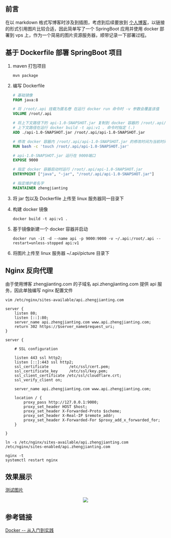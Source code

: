## 前言

在以 markdown 格式写博客时涉及到插图，考虑到后续要放到 [个人博客](https://zhengjianting.com)，以链接的形式引用图片比较合适，因此简单写了一个 SpringBoot 应用并使用 docker 部署到 vps 上，作为一个简易的图片资源服务器，顺带记录一下部署过程。



## 基于 Dockerfile 部署 SpringBoot 项目

1. maven 打包项目

   ```shell
   mvn package
   ```

2. 编写 Dockerfile

   ```dockerfile
   # 基础镜像
   FROM java:8
   
   # 将 /root/.api 挂载为匿名卷 在运行 docker run 命令时 -v 参数会覆盖该值
   VOLUME /root/.api
   
   # 将上下文路径下的 api-1.0-SNAPSHOT.jar 复制到 docker 容器的 /root/.api/ 目录下并解压
   # 上下文路径在运行 docker build -t api:v1 . 命令时指定 (.)
   ADD ./api-1.0-SNAPSHOT.jar /root/.api/api-1.0-SNAPSHOT.jar
   
   # 修改 docker 容器内 /root/.api/api-1.0-SNAPSHOT.jar 的修改时间为当前时间
   RUN bash -c 'touch /root/.api/api-1.0-SNAPSHOT.jar'
   
   # api-1.0-SNAPSHOT.jar 运行在 9000端口
   EXPOSE 9000
   
   # 指定 docker 容器启动时运行 /root/.api/api-1.0-SNAPSHOT.jar
   ENTRYPOINT ["java", "-jar", "/root/.api/api-1.0-SNAPSHOT.jar"]
   
   # 指定维护者名字
   MAINTAINER zhengjianting
   ```

3. 将 jar 包以及 Dockerfile 上传至 linux 服务器同一目录下

4. 构建 docker 镜像

   ```shell
   docker build -t api:v1 .
   ```

5. 基于镜像新建一个 docker 容器并启动

   ```shell
   docker run -it -d --name api -p 9000:9000 -v ~/.api:/root/.api --restart=unless-stopped api:v1
   ```

6. 将图片上传至 linux 服务器 ~/.api/picture 目录下



## Nginx 反向代理

由于使用博客 zhengjianting.com 的子域名 api.zhengjianting.com 提供 api 服务，因此单独编写 nginx 配置文件

```shell
vim /etc/nginx/sites-available/api.zhengjianting.com
```

```nginx
server {
    listen 80;
    listen [::]:80;
    server_name api.zhengjianting.com www.api.zhengjianting.com;
    return 302 https://$server_name$request_uri;
}

server {

    # SSL configuration

    listen 443 ssl http2;
    listen [::]:443 ssl http2;
    ssl_certificate         /etc/ssl/cert.pem;
    ssl_certificate_key     /etc/ssl/key.pem;
    ssl_client_certificate /etc/ssl/cloudflare.crt;
    ssl_verify_client on;

    server_name api.zhengjianting.com www.api.zhengjianting.com;

    location / {
        proxy_pass http://127.0.0.1:9000;
        proxy_set_header HOST $host;
        proxy_set_header X-Forwarded-Proto $scheme;
        proxy_set_header X-Real-IP $remote_addr;
        proxy_set_header X-Forwarded-For $proxy_add_x_forwarded_for;
    }

}
```

```shell
ln -s /etc/nginx/sites-available/api.zhengjianting.com /etc/nginx/sites-enabled/api.zhengjianting.com
```

```shell
nginx -t
systemctl restart nginx
```



## 效果展示

[测试图片](https://api.zhengjianting.com/picture?name=测试图片)

<div align="center"> <img src="https://api.zhengjianting.com/picture?name=测试图片"/> </div>



## 参考链接

[Docker -- 从入门到实践](https://yeasy.gitbook.io/docker_practice/)